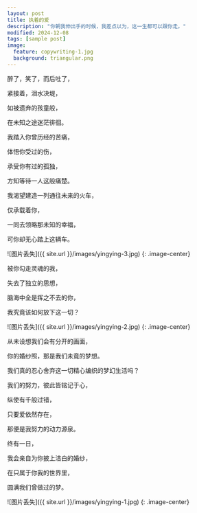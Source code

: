 ```yaml
---
layout: post
title: 执着的爱
description: "你朝我伸出手的时候，我差点以为，这一生都可以跟你走。"
modified: 2024-12-08
tags: [sample post]
image:
  feature: copywriting-1.jpg
  background: triangular.png
---
```


醉了，笑了，而后吐了，

紧接着，泪水决堤，

如被遗弃的孩童般，

在未知之途迷茫徘徊。



我踏入你曾历经的苦痛，

体悟你受过的伤，

承受你有过的孤独，

方知等待一人这般痛楚。



我渴望建造一列通往未来的火车，

仅承载着你，

一同去领略那未知的幸福，

可你却无心踏上这辆车。

![图片丢失]({{ site.url }}/images/yingying-3.jpg)
{: .image-center}

被你勾走灵魂的我，

失去了独立的思想，

脑海中全是挥之不去的你，

我究竟该如何放下这一切？

![图片丢失]({{ site.url }}/images/yingying-2.jpg)
{: .image-center}

从未设想我们会有分开的画面，

你的婚纱照，那是我们未竟的梦想。

我们真的忍心舍弃这一切精心编织的梦幻生活吗？

我们的努力，彼此皆铭记于心，

纵使有千般过错，

只要爱依然存在，

那便是我努力的动力源泉。

终有一日，

我会亲自为你披上洁白的婚纱，

在只属于你我的世界里，

圆满我们曾做过的梦。

![图片丢失]({{ site.url }}/images/yingying-1.jpg)
{: .image-center}